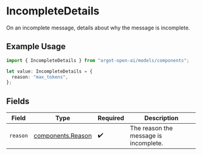 # IncompleteDetails

On an incomplete message, details about why the message is incomplete.

## Example Usage

```typescript
import { IncompleteDetails } from "argot-open-ai/models/components";

let value: IncompleteDetails = {
  reason: "max_tokens",
};
```

## Fields

| Field                                                  | Type                                                   | Required                                               | Description                                            |
| ------------------------------------------------------ | ------------------------------------------------------ | ------------------------------------------------------ | ------------------------------------------------------ |
| `reason`                                               | [components.Reason](../../models/components/reason.md) | :heavy_check_mark:                                     | The reason the message is incomplete.                  |